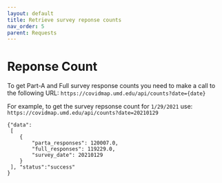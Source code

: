 ```yaml
---
layout: default
title: Retrieve survey reponse counts
nav_order: 5
parent: Requests
---
```


# Reponse Count
To get Part-A and Full survey response counts you need to make a call to the following URL:
`https://covidmap.umd.edu/api/counts?date={date}`

For example, to get the survey repsonse count for `1/29/2021` use:
`https://covidmap.umd.edu/api/counts?date=20210129`

```
{"data":
 [
    {
        "parta_responses": 120007.0,
        "full_responses": 119229.0,
		"survey_date": 20210129
    }
 ], "status":"success"
}
```


